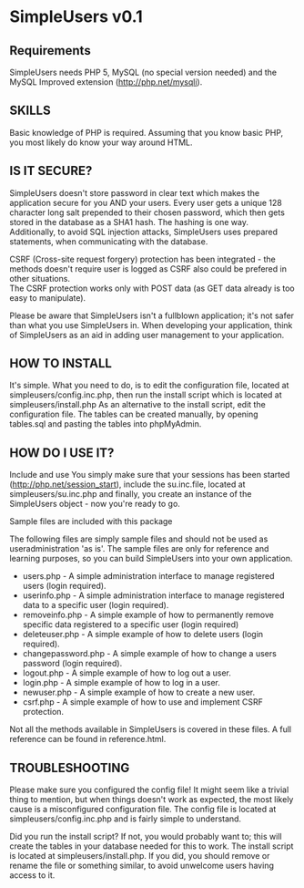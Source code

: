SimpleUsers v0.1
================

Requirements
------------

SimpleUsers needs PHP 5, MySQL (no special version needed) and the MySQL Improved extension (http://php.net/mysqli).

SKILLS
------
Basic knowledge of PHP is required. Assuming that you know basic PHP, you most likely do know your way around HTML.

IS IT SECURE?
-------------
SimpleUsers doesn't store password in clear text which makes the application secure for you AND your users.
Every user gets a unique 128 character long salt prepended to their chosen password,
which then gets stored in the database as a SHA1 hash. The hashing is one way.
Additionally, to avoid SQL injection attacks, SimpleUsers uses prepared statements, when communicating with the database.

CSRF (Cross-site request forgery) protection has been integrated - the methods doesn't require user is logged as CSRF also could be prefered in other situations.<br />
The CSRF protection works only with POST data (as GET data already is too easy to manipulate).


Please be aware that SimpleUsers isn't a fullblown application; it's not safer than what you use SimpleUsers in.
When developing your application, think of SimpleUsers as an aid in adding user management to your application.

HOW TO INSTALL
--------------
It's simple.
What you need to do, is to edit the configuration file, located at simpleusers/config.inc.php, then run the install script which is located at simpleusers/install.php
As an alternative to the install script, edit the configuration file. The tables can be created manually, by opening tables.sql and pasting the tables into phpMyAdmin.

HOW DO I USE IT?
----------------
Include and use
You simply make sure that your sessions has been started (http://php.net/session_start), include the su.inc.file, located at simpleusers/su.inc.php and finally, you create an instance of the SimpleUsers object - now you're ready to go.

Sample files are included with this package

The following files are simply sample files and should not be used as useradministration 'as is'.
The sample files are only for reference and learning purposes, so you can build SimpleUsers into your own application.

*	users.php - A simple administration interface to manage registered users (login required).
*	userinfo.php - A simple administration interface to manage registered data to a specific user (login required).</li>
*	removeinfo.php - A simple example of how to permanently remove specific data registered to a specific user (login required)</li>
*	deleteuser.php - A simple example of how to delete users (login required).
*	changepassword.php - A simple example of how to change a users password (login required).
*	logout.php - A simple example of how to log out a user.
*	login.php - A simple example of how to log in a user.
*	newuser.php - A simple example of how to create a new user.
*	csrf.php - A simple example of how to use and implement CSRF protection.
		
Not all the methods available in SimpleUsers is covered in these files.
A full reference can be found in reference.html.


TROUBLESHOOTING
---------------
Please make sure you configured the config file!
It might seem like a trivial thing to mention, but when things doesn't work as expected, the most likely cause is a misconfigured configuration file.
The config file is located at simpleusers/config.inc.php and is fairly simple to understand.

Did you run the install script?
If not, you would probably want to; this will create the tables in your database needed for this to work.
The install script is located at simpleusers/install.php.
If you did, you should remove or rename the file or something similar, to avoid unwelcome users having access to it.
